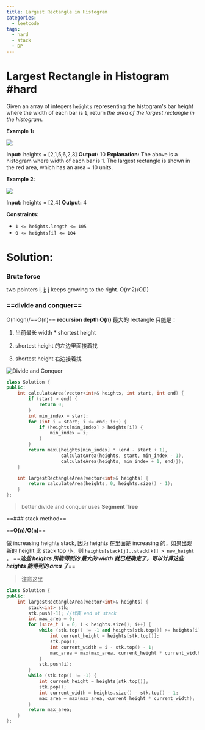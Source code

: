 ```yaml
---
title: Largest Rectangle in Histogram
categories:
  - leetcode
tags:
  - hard
  - stack
  - DP
---
```






# Largest Rectangle in Histogram #hard

Given an array of integers `heights` representing the histogram's bar height where the width of each bar is `1`, return _the area of the largest rectangle in the histogram_.

**Example 1:**

![](https://assets.leetcode.com/uploads/2021/01/04/histogram.jpg)

**Input:** heights = [2,1,5,6,2,3]
**Output:** 10
**Explanation:** The above is a histogram where width of each bar is 1.
The largest rectangle is shown in the red area, which has an area = 10 units.

**Example 2:**

![](https://assets.leetcode.com/uploads/2021/01/04/histogram-1.jpg)

**Input:** heights = [2,4]
**Output:** 4

**Constraints:**

-   `1 <= heights.length <= 105`
-   `0 <= heights[i] <= 104`

# Solution:

### Brute force

two pointers i, j; j keeps growing to the right. O(n^2)/O(1)



### ==divide and conquer==

O(nlogn)/==O(n)== **recursion depth O(n)**
最大的 rectangle 只能是：

1. 当前最长 width * shortest height

2. shortest height 的左边里面接着找

3. shortest height 右边接着找

  ![Divide and Conquer](https://leetcode.com/media/original_images/84_Largest_Rectangle2.PNG)

  

```c++
class Solution {
public:
	int calculateArea(vector<int>& heights, int start, int end) {
		if (start > end) {
			return 0;
		}
		int min_index = start;
		for (int i = start; i <= end; i++) {
			if (heights[min_index] > heights[i]) {
				min_index = i;
			}
		}
		return max({heights[min_index] * (end - start + 1),
					calculateArea(heights, start, min_index - 1),
					calculateArea(heights, min_index + 1, end)});
	}

	int largestRectangleArea(vector<int>& heights) {
		return calculateArea(heights, 0, heights.size() - 1);
	}
};

```

> better divide and conquer uses **Segment Tree**



==### stack method==

==**O(n)/O(n)**==

做 increasing heights stack, 因为 heights 在里面是 increasing 的，如果出现 新的 height 比 stack top 小，则 `heights[stack[j]..stack[k]] > new_height` ，
==***这些 heights 所能得到的 最大的 width 就已经确定了，可以计算这些 heights 能得到的 area 了***==

> 注意这里

```c++
class Solution {
public:
	int largestRectangleArea(vector<int>& heights) {
		stack<int> stk;
		stk.push(-1); //代表 end of stack
		int max_area = 0;
		for (size_t i = 0; i < heights.size(); i++) {
			while (stk.top() != -1 and heights[stk.top()] >= heights[i]) {
				int current_height = heights[stk.top()];
				stk.pop();
				int current_width = i - stk.top() - 1;
				max_area = max(max_area, current_height * current_width);
			}
			stk.push(i);
		}
		while (stk.top() != -1) {
			int current_height = heights[stk.top()];
			stk.pop();
			int current_width = heights.size() - stk.top() - 1;
			max_area = max(max_area, current_height * current_width);
		}
		return max_area;
	}
};
```

